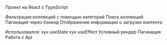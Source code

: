 Проект на React с TypeScript

Фильтрация коллекций с помощью категорий
Поиск коллекций
Пагинация через бэкенд
Отображение информации о загрузке контента

Использовался: 
хук useState 
хук useEffect
Условный рендер
Пагинация
Работа с Api
